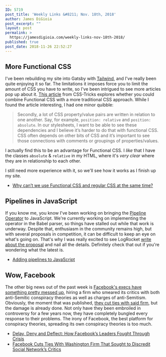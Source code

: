 ```yaml
---
ID: 5719
post_title: 'Weekly Links &#8211; Nov. 18th, 2018'
author: James DiGioia
post_excerpt: ""
layout: post
permalink: >
  https://jamesdigioia.com/weekly-links-nov-18th-2018/
published: true
post_date: 2018-11-26 22:52:27
---
```

<h2>More Functional CSS</h2>
<p>I've been rebuilding my site into Gatsby with <a href="https://tailwindcss.com">Tailwind</a>, and I've really been quite enjoying it so far. The limitations it imposes force you to limit the amount of CSS you have to write, so I've been intrigued to see more articles pop up about it. <a href="https://css-tricks.com/why-cant-we-use-functional-css-and-regular-css-at-the-same-time/">This article</a> from CSS-Tricks explores whether you could combine Functional CSS with a more traditional CSS approach. While I found the article interesting, I had one minor quibble:</p>
<blockquote>
<p>Secondly, a lot of CSS property/value pairs are written in relation to one another. Say, for example, <code>position: relative</code> and <code>position: absolute</code>. In our stylesheets, I want to be able to see these dependencies and I believe it’s harder to do that with functional CSS. CSS often depends on other bits of CSS and it’s important to see those connections with comments or groupings of properties/values.</p>
</blockquote>
<p>I actually find this to be an advantage for Functional CSS. I <em>like</em> that I have the classes <code>absolute</code> &amp; <code>relative</code> in my HTML, where it's <em>very clear</em> where they are in relationship to each other.</p>
<p>I still need more experience with it, so we'll see how it works as I finish up my site.</p>
<ul>
<li>
<a href="https://css-tricks.com/why-cant-we-use-functional-css-and-regular-css-at-the-same-time/">Why can’t we use Functional CSS and regular CSS at the same time?</a>
</li>
</ul>
<h2>Pipelines in JavaScript</h2>
<p>If you know me, you know I've been working on bringing the <a href="https://github.com/tc39/proposal-pipeline-operator/">Pipeline Operator</a> to JavaScript. We're currently working on implementing the operator in the Babel parser, so things have stalled out while that work is underway. Despite that, enthusiasm in the community remains high, but with several proposals in competition, it can be difficult to keep an eye on what's going on. That's why I was really excited to see LogRocket <a href="https://blog.logrocket.com/adding-pipelines-to-javascript-f79ae7311574">write about the proposal</a> and nail all the details. Definitely check that out if you're wondering what the latest is.</p>
<ul>
<li>
<a href="https://blog.logrocket.com/adding-pipelines-to-javascript-f79ae7311574">Adding pipelines to JavaScript</a>
</li>
</ul>
<h2>Wow, Facebook</h2>
<p>The other big news out of the past week is <a href="https://www.nytimes.com/2018/11/14/technology/facebook-data-russia-election-racism.html">Facebook's execs have something pretty messed up</a>, hiring a firm who smeared its critics with both anti-Semitic conspiracy theories as well as charges of anti-Semitism. Obviously, the moment that was published, <a href="https://www.nytimes.com/2018/11/15/technology/facebook-definers-soros.html">they cut ties with said firm</a>, but the damage is already done. Not only have they been embroiled in controversy for a few years now, they have completely bungled every response to their problems. The irony of Facebook, the best platform for conspiracy theories, spreading its own conspiracy theories is too much.</p>
<ul>
<li>
<a href="https://www.nytimes.com/2018/11/14/technology/facebook-data-russia-election-racism.html">Delay, Deny and Deflect: How Facebook’s Leaders Fought Through Crisis</a>
</li>
<li>
<a href="https://www.nytimes.com/2018/11/15/technology/facebook-definers-soros.html">Facebook Cuts Ties With Washington Firm That Sought to Discredit Social Network’s Critics</a>
</li>
</ul>